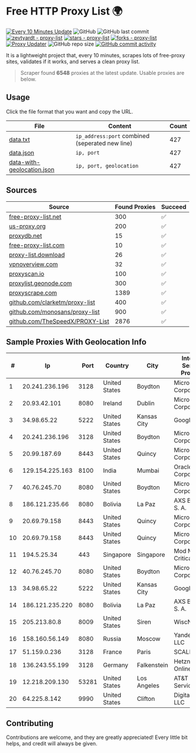 
# Free HTTP Proxy List 🌍

[![Every 10 Minutes Update](https://github.com/mertguvencli/http-proxy-list/actions/workflows/main.yml/badge.svg?branch=main)](https://github.com/mertguvencli/http-proxy-list/actions/workflows/main.yml)
![GitHub](https://img.shields.io/github/license/mertguvencli/http-proxy-list)
![GitHub last commit](https://img.shields.io/github/last-commit/mertguvencli/http-proxy-list)
[![zevtyardt - proxy-list](https://img.shields.io/static/v1?label=zevtyardt&message=proxy-list&color=blue&logo=github)](https://github.com/zevtyardt/proxy-list "Go to GitHub repo")
[![stars - proxy-list](https://img.shields.io/github/stars/zevtyardt/proxy-list?style=social)](https://github.com/zevtyardt/proxy-list)
[![forks - proxy-list](https://img.shields.io/github/forks/zevtyardt/proxy-list?style=social)](https://github.com/zevtyardt/proxy-list)
[![Proxy Updater](https://github.com/zevtyardt/proxy-list/workflows/Proxy%20Updater/badge.svg)](https://github.com/zevtyardt/proxy-list/actions?query=workflow:"Proxy+Updater")
![GitHub repo size](https://img.shields.io/github/repo-size/zevtyardt/proxy-list)
[![GitHub commit activity](https://img.shields.io/github/commit-activity/m/zevtyardt/proxy-list?logo=commits)](https://github.com/zevtyardt/proxy-list/commits/main)

It is a lightweight project that, every 10 minutes, scrapes lots of free-proxy sites, validates if it works, and serves a clean proxy list.

> Scraper found **6548** proxies at the latest update. Usable proxies are below.

## Usage

Click the file format that you want and copy the URL.

|File|Content|Count|
|----|-------|-----|
|[data.txt](https://raw.githubusercontent.com/mertguvencli/http-proxy-list/main/proxy-list/data.txt)|`ip_address:port` combined (seperated new line)|427|
|[data.json](https://raw.githubusercontent.com/mertguvencli/http-proxy-list/main/proxy-list/data.json)|`ip, port`|427|
|[data-with-geolocation.json](https://raw.githubusercontent.com/mertguvencli/http-proxy-list/main/proxy-list/data-with-geolocation.json)|`ip, port, geolocation`|427|

## Sources

|Source|Found Proxies|Succeed|
|------|-------------|-------|
|[free-proxy-list.net](https://free-proxy-list.net)|300|✅|
|[us-proxy.org](https://www.us-proxy.org)|200|✅|
|[proxydb.net](http://proxydb.net)|15|✅|
|[free-proxy-list.com](https://free-proxy-list.com/?page=&port=&type%5B%5D=http&type%5B%5D=https&up_time=0&search=Search)|10|✅|
|[proxy-list.download](https://www.proxy-list.download/HTTP)|26|✅|
|[vpnoverview.com](https://vpnoverview.com/privacy/anonymous-browsing/free-proxy-servers)|32|✅|
|[proxyscan.io](https://www.proxyscan.io)|100|✅|
|[proxylist.geonode.com](https://proxylist.geonode.com/api/proxy-list?limit=300&page=1&sort_by=lastChecked&sort_type=desc&protocols=http,https)|300|✅|
|[proxyscrape.com](https://api.proxyscrape.com/v2/?request=displayproxies&protocol=http&timeout=10000&country=all&ssl=all&anonymity=all)|1389|✅|
|[github.com/clarketm/proxy-list](https://raw.githubusercontent.com/clarketm/proxy-list/master/proxy-list-raw.txt)|400|✅|
|[github.com/monosans/proxy-list](https://raw.githubusercontent.com/monosans/proxy-list/main/proxies/http.txt)|900|✅|
|[github.com/TheSpeedX/PROXY-List](https://raw.githubusercontent.com/TheSpeedX/PROXY-List/master/http.txt)|2876|✅|


## Sample Proxies With Geolocation Info

|#|Ip|Port|Country|City|Internet Service Provider|
|-|--|----|-------|----|-------------------------|
|1|20.241.236.196|3128|United States|Boydton|Microsoft Corporation|
|2|20.93.42.101|8080|Ireland|Dublin|Microsoft Corporation|
|3|34.98.65.22|5222|United States|Kansas City|Google LLC|
|4|20.241.236.196|3128|United States|Boydton|Microsoft Corporation|
|5|20.99.187.69|8443|United States|Quincy|Microsoft Corporation|
|6|129.154.225.163|8100|India|Mumbai|Oracle Corporation|
|7|40.76.245.70|8080|United States|Boydton|Microsoft Corporation|
|8|186.121.235.66|8080|Bolivia|La Paz|AXS Bolivia S. A.|
|9|20.69.79.158|8443|United States|Quincy|Microsoft Corporation|
|10|20.69.79.158|8443|United States|Quincy|Microsoft Corporation|
|11|194.5.25.34|443|Singapore|Singapore|Mod Mission Critical LLC|
|12|40.76.245.70|8080|United States|Boydton|Microsoft Corporation|
|13|34.98.65.22|5222|United States|Kansas City|Google LLC|
|14|186.121.235.220|8080|Bolivia|La Paz|AXS Bolivia S. A.|
|15|205.213.80.8|8009|United States|Siren|WiscNet|
|16|158.160.56.149|8080|Russia|Moscow|Yandex.Cloud LLC|
|17|51.159.0.236|3128|France|Paris|SCALEWAY|
|18|136.243.55.199|3128|Germany|Falkenstein|Hetzner Online GmbH|
|19|12.218.209.130|53281|United States|Los Angeles|AT&T Services, Inc.|
|20|64.225.8.142|9990|United States|Clifton|DigitalOcean, LLC|



## Contributing

Contributions are welcome, and they are greatly appreciated! Every
little bit helps, and credit will always be given.

